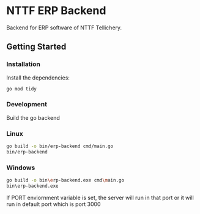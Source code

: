 # NTTF ERP Backend

Backend for ERP software of NTTF Tellichery.

## Getting Started

### Installation

Install the dependencies:

```bash
go mod tidy
```

### Development

Build the go backend


### Linux

```bash
go build -o bin/erp-backend cmd/main.go
bin/erp-backend
```

### Windows

``` bash
go build -o bin\erp-backend.exe cmd\main.go
bin\erp-backend.exe
```

If PORT enviornment variable is set, the server will run in that port or it will run in default port which is port 3000
